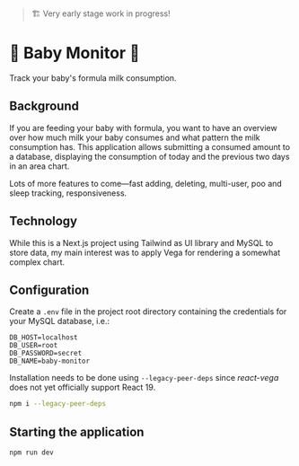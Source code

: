 > 🏗️ Very early stage work in progress!

# 👶 Baby Monitor 🍼

Track your baby's formula milk consumption.

## Background

If you are feeding your baby with formula, you want to have an overview over how much milk your baby consumes and what pattern the milk consumption has. This application allows submitting a consumed amount to a database, displaying the consumption of today and the previous two days in an area chart.

Lots of more features to come—fast adding, deleting, multi-user, poo and sleep tracking, responsiveness.

## Technology

While this is a Next.js project using Tailwind as UI library and MySQL to store data, my main interest was to apply Vega for rendering a somewhat complex chart.

## Configuration

Create a `.env` file in the project root directory containing the credentials for your MySQL database, i.e.:

```
DB_HOST=localhost
DB_USER=root
DB_PASSWORD=secret
DB_NAME=baby-monitor
```

Installation needs to be done using `--legacy-peer-deps` since *react-vega* does not yet officially support React 19.

```bash
npm i --legacy-peer-deps
```

## Starting the application

```bash
npm run dev
```
